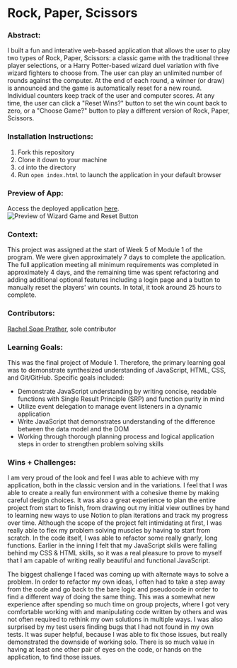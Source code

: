 # Rock, Paper, Scissors

### Abstract:
[//]: <> (Briefly describe what you built and its features. What problem is the app solving? How does this application solve that problem?)
I built a fun and interative web-based application that allows the user to play two types of Rock, Paper, Scissors: a classic game with the traditional three player selections, or a Harry Potter-based wizard duel variation with five wizard fighters to choose from. The user can play an unlimited number of rounds against the computer. At the end of each round, a winner (or draw) is announced and the game is automatically reset for a new round. Individual counters keep track of the user and computer scores. At any time, the user can click a "Reset Wins?" button to set the win count back to zero, or a "Choose Game?" button to play a different version of Rock, Paper, Scissors. 

### Installation Instructions:
[//]: <> (What steps does a person have to take to get your app cloned down and running?)
1. Fork this repository
2. Clone it down to your machine
3. `cd` into the directory
4. Run `open index.html` to launch the application in your default browser

### Preview of App:
[//]: <> (Provide ONE gif or screenshot of your application - choose the "coolest" piece of functionality to show off.)
Access the deployed application [here](https://rachelsoae.github.io/Rock-Paper-Scissors/).
![Preview of Wizard Game and Reset Button](https://media.giphy.com/media/v1.Y2lkPTc5MGI3NjExODA0ODM5NTAyNTQ5YTU4NDI3OGZkNzA3ZTUwNzU5MjNmYzBjNDgzYSZlcD12MV9pbnRlcm5hbF9naWZzX2dpZklkJmN0PWc/GHLBjQzIgsliD9qBlU/giphy.gif)

### Context:
[//]: <> (Give some context for the project here. How long did you have to work on it? How far into the Turing program are you?)
This project was assigned at the start of Week 5 of Module 1 of the program. We were given approximately 7 days to complete the application. The full application meeting all minimum requirements was completed in approximately 4 days, and the remaining time was spent refactoring and adding additional optional features including a login page and a button to manually reset the players' win counts. In total, it took around 25 hours to complete.

### Contributors:
[//]: <> (Who worked on this application? Link to their GitHubs.)
[Rachel Soae Prather](https://github.com/rachelsoae), sole contributor

### Learning Goals:
[//]: <> (What were the learning goals of this project? What tech did you work with?)
This was the final project of Module 1. Therefore, the primary learning goal was to demonstrate synthesized understanding of JavaScript, HTML, CSS, and  Git/GitHub. 
Specific goals included:
- Demonstrate JavaScript understanding by writing concise, readable functions with Single Result Principle (SRP) and function purity in mind
- Utilize event delegation to manage event listeners in a dynamic application
- Write JavaScript that demonstrates understanding of the difference between the data model and the DOM
- Working through thorough planning process and logical application steps in order to strengthen problem solving skills

### Wins + Challenges:
[//]: <> (What are 2-3 wins you have from this project? What were some challenges you faced - and how did you get over them?)
I am very proud of the look and feel I was able to achieve with my application, both in the classic version and in the variations. I feel that I was able to create a really fun environment with a cohesive theme by making careful design choices. It was also a great experience to plan the entire project from start to finish, from drawing out my initial view outlines by hand to learning new ways to use Notion to plan iterations and track my progress over time. Although the scope of the project felt intimidating at first, I was really able to flex my problem solving muscles by having to start from scratch. In the code itself, I was able to refactor some really gnarly, long functions. Earlier in the inning I felt that my JavaScript skills were falling behind my CSS & HTML skills, so it was a real pleasure to prove to myself that I am capable of writing really beautiful and functional JavaScript.

The biggest challenge I faced was coming up with alternate ways to solve a problem. In order to refactor my own ideas, I often had to take a step away from the code and go back to the bare logic and pseudocode in order to find a different way of doing the same thing. This was a somewhat new experience after spending so much time on group projects, where I got very comfortable working with and manipulating code written by others and was not often required to rethink my own solutions in multiple ways. I was also surprised by my test users finding bugs that I had not found in my own tests. It was super helpful, because I was able to fix those issues, but really demonstrated the downside of working solo. There is so much value in having at least one other pair of eyes on the code, or hands on the application, to find those issues.